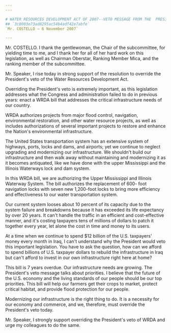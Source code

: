 ```yaml
---
---

# WATER RESOURCES DEVELOPMENT ACT OF 2007--VETO MESSAGE FROM THE  PRESIDENT OF THE UNITED STATES
## `3c8003e73ad8295ac54b4adf42e7abfe`
`Mr. COSTELLO — 6 November 2007`

---
```



Mr. COSTELLO. I thank the gentlewoman, the Chair of the subcommittee, 
for yielding time to me, and I thank her for all of her hard work on 
this legislation, as well as Chairman Oberstar, Ranking Member Mica, 
and the ranking member of the subcommittee.

Mr. Speaker, I rise today in strong support of the resolution to 
override the President's veto of the Water Resources Development Act.

Overriding the President's veto is extremely important, as this 
legislation addresses what the Congress and administration failed to do 
in previous years: enact a WRDA bill that addresses the critical 
infrastructure needs of our country.

WRDA authorizes projects from major flood control, navigation, 
environmental restoration, and other water resource projects, as well 
as includes authorizations of several important projects to restore and 
enhance the Nation's environmental infrastructure.

The United States transportation system has an extensive system of 
highways, ports, locks and dams, and airports; yet we continue to 
neglect upgrading and modernizing our infrastructure. We shouldn't 
build our infrastructure and then walk away without maintaining and 
modernizing it as it becomes antiquated, like we have done with the 
upper Mississippi and the Illinois Waterways lock and dam system.

In this WRDA bill, we are authorizing the Upper Mississippi and 
Illinois Waterway System. The bill authorizes the replacement of 600-
foot navigation locks with seven new 1,200-foot locks to bring more 
efficiency and effectiveness to our water transportation system.

Our current system looses about 10 percent of its capacity due to the 
system failure and breakdowns because it has exceeded its life 
expectancy by over 20 years. It can't handle the traffic in an 
efficient and cost-effective manner, and it's costing taxpayers tens of 
millions of dollars to patch it together every year, let alone the cost 
in time and money to its users.

At a time when we continue to spend $12 billion of the U.S. 
taxpayers' money every month in Iraq, I can't understand why the 
President would veto this important legislation. You have to ask the 
question, how can we afford to spend billions of U.S. taxpayer dollars 
to rebuild the infrastructure in Iraq but can't afford to invest in our 
own infrastructure right here at home?

This bill is 7 years overdue. Our infrastructure needs are growing. 
The President's veto message talks about priorities. I believe that the 
future of the U.S. economy and the living standards of our people 
should be our top priorities. This bill will help our farmers get their 
crops to market, protect critical habitat, and provide flood protection 
for our people.

Modernizing our infrastructure is the right thing to do. It is a 
necessity for our economy and commerce, and we, therefore, must 
override the President's veto today.

Mr. Speaker, I strongly support overriding the President's veto of 
WRDA and urge my colleagues to do the same.